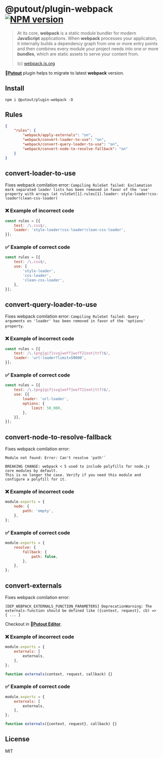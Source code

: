 # @putout/plugin-webpack [![NPM version][NPMIMGURL]][NPMURL]

[NPMIMGURL]: https://img.shields.io/npm/v/@putout/plugin-webpack.svg?style=flat&longCache=true
[NPMURL]: https://npmjs.org/package/@putout/plugin-webpack"npm"

> At its core, **webpack** is a static module bundler for modern **JavaScript** applications. When **webpack** processes your application, it internally builds a dependency graph from one or more entry points and then combines every module your project needs into one or more **bundles**, which are static assets to serve your content from.
>
> (c) [webpack.js.org](https://webpack.js.org/)

🐊[**Putout**](https://github.com/coderaiser/putout) plugin helps to migrate to latest **webpack** version.

## Install

```
npm i @putout/plugin-webpack -D
```

## Rules

```json
{
    "rules": {
        "webpack/apply-externals": "on",
        "webpack/convert-loader-to-use": "on",
        "webpack/convert-query-loader-to-use": "on",
        "webpack/convert-node-to-resolve-fallback": "on"
    }
}
```

## convert-loader-to-use

Fixes webpack comilation error: `Compiling RuleSet failed: Exclamation mark separated loader lists has been removed in favor of the 'use' property with arrays (at ruleSet[1].rules[1].loader: style-loader!css-loader!clean-css-loader)`

### ❌ Example of incorrect code

```js
const rules = [{
    test: /\.css$/,
    loader: 'style-loader!css-loader!clean-css-loader',
}];
```

### ✅ Example of correct code

```js
const rules = [{
    test: /\.css$/,
    use: [
        'style-loader',
        'css-loader',
        'clean-css-loader',
    ],
}];
```

## convert-query-loader-to-use

Fixes webpack comilation error: `Compiling RuleSet failed: Query arguments on 'loader' has been removed in favor of the 'options' property`.

### ❌ Example of incorrect code

```js
const rules = [{
    test: /\.(png|gif|svg|woff|woff2|eot|ttf)$/,
    loader: 'url-loader?limit=50000',
}];
```

### ✅ Example of correct code

```js
const rules = [{
    test: /\.(png|gif|svg|woff|woff2|eot|ttf)$/,
    use: [{
        loader: 'url-loader',
        options: {
            limit: 50_000,
        },
    }],
}];
```

## convert-node-to-resolve-fallback

Fixes webpack comilation error:

```
Module not found: Error: Can't resolve 'path'`

BREAKING CHANGE: webpack < 5 used to include polyfills for node.js core modules by default.
This is no longer the case. Verify if you need this module and configure a polyfill for it.
```

### ❌ Example of incorrect code

```js
module.exports = {
    node: {
        path: 'empty',
    },
};
```

### ✅ Example of correct code

```js
module.exports = {
    resolve: {
        fallback: {
            path: false,
        },
    },
};
```

## convert-externals

Fixes webpack comilation error:

```
[DEP_WEBPACK_EXTERNALS_FUNCTION_PARAMETERS] DeprecationWarning: The externals-function should be defined like ({context, request}, cb) => { ... }
```

Checkout in 🐊[**Putout Editor**](https://putout.cloudcmd.io/#/gist/23655fb64dcffb452f4b3a9f25ef3efd/6d0bc56cb4f0a439e26e6698694399918dd51a13).

### ❌ Example of incorrect code

```js
module.exports = {
    externals: [
        externals,
    ],
};

function externals(context, request, callback) {}
```

### ✅ Example of correct code

```js
module.exports = {
    externals: [
        externals,
    ],
};

function externals({context, request}, callback) {}
```

## License

MIT
